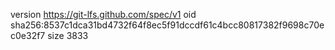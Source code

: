 version https://git-lfs.github.com/spec/v1
oid sha256:8537c1dca31bd4732f64f8ec5f91dccdf61c4bcc80817382f9698c70ec0e32f7
size 3833
